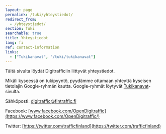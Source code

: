 ```yaml
---
layout: page
permalink: /tuki/yhteystiedot/
redirect_from:
  - /yhteystiedot/
section: Tuki
searchable: true
title: Yhteystiedot
lang: fi
ref: contact-information
links:
  - ["Tukikanavat", "/tuki/tukikanavat"]
---
```


Tältä sivulta löydät Digitrafficiin liittyvät yhteystiedot.

Mikäli kyseessä on tukipyyntö, pyydämme ottamaan yhteyttä kyseisen tietolajin Google-ryhmän kautta. Google-ryhmät löytyvät [Tukikanavat](/tuki/tukikanavat/)-sivulta. 

Sähköposti: digitraffic@fintraffic.fi

Facebook: [www.facebook.com/OpenDigitraffic](https://www.facebook.com/OpenDigitraffic/)

Twitter: [https://twitter.com/trafficfinland](https://twitter.com/trafficfinland)

